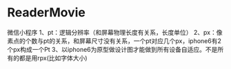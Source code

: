 # ReaderMovie
微信小程序
1、pt：逻辑分辨率（和屏幕物理长度有关系，长度单位）
2、px：像素点的个数与pt的关系，和屏幕尺寸没有关系，一个pt对应几个px，iphone6有2个px构成一个Pt
3、以iphone6为原型做设计图才能做到所有设备自适应。不是所有的都是用rpx(比如字体大小)
